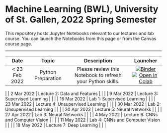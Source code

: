 # Machine Learning (BWL), University of St. Gallen, 2022 Spring Semester

This repository hosts Jupyter Notebooks relevant to our lectures and lab course. You can launch the Notebooks from this page or from the Canvas course page.



---



| Date                      |  Topic                            |  Description                       | Launcher | 
|:-------------------------:|:---------------------------------:|:----------------------------------:|:--------:|
|  < 23 Feb 2022 | Python Preparation | Please review this Notebook to refresh your Python skills. | [![Binder](https://mybinder.org/badge_logo.svg)](https://mybinder.org/v2/gh/HSG-AIML-Teaching/MLBBWL-2022FS/main?filepath=python101%2Flab_0.ipynb)</br>[![Open In Colab](https://colab.research.google.com/assets/colab-badge.svg)](https://colab.research.google.com/github/HSG-AIML-Teaching/MLBBWL-2022FS/blob/main/python101/lab_0.ipynb) |
|
| 2 Mar 2022               | Lecture 2: Data and Features   |   |  |
| 9 Mar 2022               | Lecture 3: Supervised Learning   |   |  |
| 16 Mar 2022               | Lab 1: Supervised Learning   |   |  |
| 23 Mar 2022               | Lecture 4: Unsupervised Learning   |   |  |
| 30 Mar 2022               | Lab 2: Unsupervised Learning   |   |  |
| 20 Apr 2022               | Lecture 5: Neural Networks   |   |  |
| 27 Apr 2022               | Lab 3: Neural Networks   |   |  |
| 4 May 2022               | Lecture 6: CNNs and Computer Vision   |   |  |
| 11 May 2022               | Lab 4: CNNs and Computer Vision   |   |  |
| 18 May 2022               | Lecture 7: Deep Learning   |   |  |